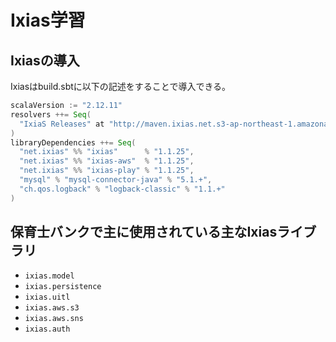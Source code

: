 # Ixias学習

## Ixiasの導入
Ixiasはbuild.sbtに以下の記述をすることで導入できる。

```scala
scalaVersion := "2.12.11"
resolvers ++= Seq(
  "IxiaS Releases" at "http://maven.ixias.net.s3-ap-northeast-1.amazonaws.com/releases"
)
libraryDependencies ++= Seq(
  "net.ixias" %% "ixias"      % "1.1.25",
  "net.ixias" %% "ixias-aws"  % "1.1.25",
  "net.ixias" %% "ixias-play" % "1.1.25",
  "mysql" % "mysql-connector-java" % "5.1.+",
  "ch.qos.logback" % "logback-classic" % "1.1.+"
)
```

## 保育士バンクで主に使用されている主なIxiasライブラリ
- `ixias.model`
- `ixias.persistence`
- `ixias.uitl`
- `ixias.aws.s3`
- `ixias.aws.sns`
- `ixias.auth`
